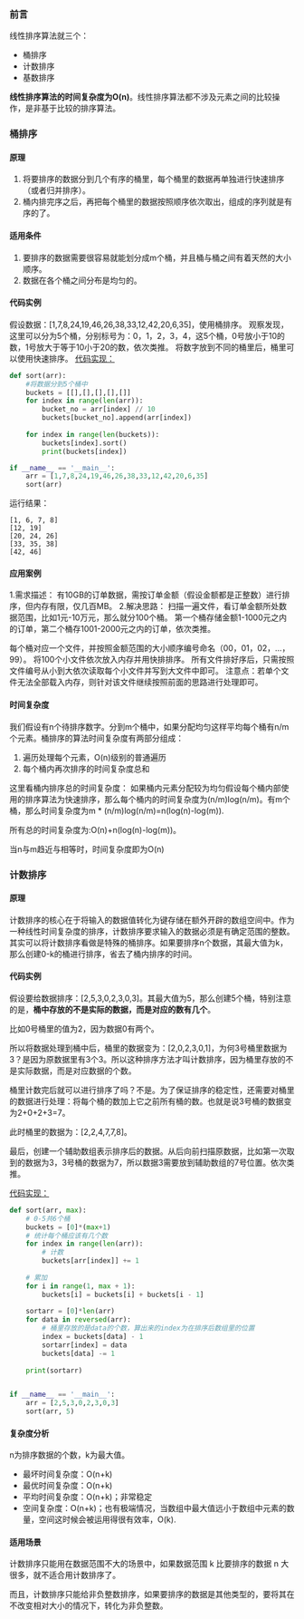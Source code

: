 ### 前言
线性排序算法就三个：
- 桶排序
- 计数排序
- 基数排序

**线性排序算法的时间复杂度为O(n)**。线性排序算法都不涉及元素之间的比较操作，是非基于比较的排序算法。

### 桶排序
#### 原理
1. 将要排序的数据分到几个有序的桶里，每个桶里的数据再单独进行快速排序（或者归并排序）。
2. 桶内排完序之后，再把每个桶里的数据按照顺序依次取出，组成的序列就是有序的了。

#### 适用条件
1. 要排序的数据需要很容易就能划分成m个桶，并且桶与桶之间有着天然的大小顺序。
2. 数据在各个桶之间分布是均匀的。

#### 代码实例
假设数据：[1,7,8,24,19,46,26,38,33,12,42,20,6,35]，使用桶排序。
观察发现，这里可以分为5个桶，分别标号为：0，1，2，3，4，这5个桶，0号放小于10的数，1号放大于等于10小于20的数，依次类推。
将数字放到不同的桶里后，桶里可以使用快速排序。
[代码实现：](src/bucket_sort.py)
```python
def sort(arr):
    #将数据分到5个桶中
    buckets = [[],[],[],[],[]]
    for index in range(len(arr)):
        bucket_no = arr[index] // 10
        buckets[bucket_no].append(arr[index])
    
    for index in range(len(buckets)):
        buckets[index].sort()
        print(buckets[index])

if __name__ == '__main__':
    arr = [1,7,8,24,19,46,26,38,33,12,42,20,6,35]
    sort(arr)
```

运行结果：
```
[1, 6, 7, 8]
[12, 19]
[20, 24, 26]
[33, 35, 38]
[42, 46]
```

#### 应用案例
1.需求描述：
有10GB的订单数据，需按订单金额（假设金额都是正整数）进行排序，但内存有限，仅几百MB。
2.解决思路：
扫描一遍文件，看订单金额所处数据范围，比如1元-10万元，那么就分100个桶。
第一个桶存储金额1-1000元之内的订单，第二个桶存1001-2000元之内的订单，依次类推。

每个桶对应一个文件，并按照金额范围的大小顺序编号命名（00，01，02，…，99）。
将100个小文件依次放入内存并用快排排序。
所有文件排好序后，只需按照文件编号从小到大依次读取每个小文件并写到大文件中即可。
注意点：若单个文件无法全部载入内存，则针对该文件继续按照前面的思路进行处理即可。

#### 时间复杂度
我们假设有n个待排序数字。分到m个桶中，如果分配均匀这样平均每个桶有n/m个元素。桶排序的算法时间复杂度有两部分组成：
1. 遍历处理每个元素，O(n)级别的普通遍历
2. 每个桶内再次排序的时间复杂度总和

这里看桶内排序总的时间复杂度：
如果桶内元素分配较为均匀假设每个桶内部使用的排序算法为快速排序，那么每个桶内的时间复杂度为(n/m)log(n/m)。有m个桶，那么时间复杂度为m * (n/m)log(n/m)=n(log(n)-log(m)).

所有总的时间复杂度为:O(n)+n(log(n)-log(m))。

当n与m趋近与相等时，时间复杂度即为O(n)

### 计数排序
#### 原理
计数排序的核心在于将输入的数据值转化为键存储在额外开辟的数组空间中。作为一种线性时间复杂度的排序，计数排序要求输入的数据必须是有确定范围的整数。
其实可以将计数排序看做是特殊的桶排序。如果要排序n个数据，其最大值为k，那么创建0-k的桶进行排序，省去了桶内排序的时间。

#### 代码实例
假设要给数据排序：[2,5,3,0,2,3,0,3]。其最大值为5，那么创建5个桶，特别注意的是，**桶中存放的不是实际的数据，而是对应的数有几个**。

比如0号桶里的值为2，因为数据0有两个。

所以将数据处理到桶中后，桶里的数据变为：[2,0,2,3,0,1]，为何3号桶里数据为3？是因为原数据里有3个3。所以这种排序方法才叫计数排序，因为桶里存放的不是实际数据，而是对应数据的个数。

桶里计数完后就可以进行排序了吗？不是。为了保证排序的稳定性，还需要对桶里的数据进行处理：将每个桶的数加上它之前所有桶的数。也就是说3号桶的数据变为2+0+2+3=7。

此时桶里的数据为：[2,2,4,7,7,8]。

最后，创建一个辅助数组表示排序后的数据。从后向前扫描原数据，比如第一次取到的数据为3，3号桶的数据为7，所以数据3需要放到辅助数组的7号位置。依次类推。

[代码实现：](src/count_sort.py)
```python
def sort(arr, max):
    # 0-5共6个桶
    buckets = [0]*(max+1)
    # 统计每个桶应该有几个数
    for index in range(len(arr)):
        # 计数
        buckets[arr[index]] += 1
    
    # 累加
    for i in range(1, max + 1):
        buckets[i] = buckets[i] + buckets[i - 1]
    
    sortarr = [0]*len(arr)
    for data in reversed(arr):
        # 桶里存放的是data的个数，算出来的index为在排序后数组里的位置
        index = buckets[data] - 1
        sortarr[index] = data
        buckets[data] -= 1
    
    print(sortarr)


if __name__ == '__main__':
    arr = [2,5,3,0,2,3,0,3]
    sort(arr, 5)
```

#### 复杂度分析
n为排序数据的个数，k为最大值。
- 最坏时间复杂度：O(n+k)
- 最优时间复杂度：O(n+k)
- 平均时间复杂度：O(n+k)；非常稳定
- 空间复杂度：O(n+k)；也有极端情况，当数组中最大值远小于数组中元素的数量，空间这时候会被运用得很有效率，O(k).

#### 适用场景
计数排序只能用在数据范围不大的场景中，如果数据范围 k 比要排序的数据 n 大很多，就不适合用计数排序了。

而且，计数排序只能给非负整数排序，如果要排序的数据是其他类型的，要将其在不改变相对大小的情况下，转化为非负整数。